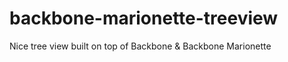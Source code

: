 backbone-marionette-treeview
============================

Nice tree view built on top of Backbone &amp; Backbone Marionette
